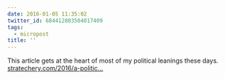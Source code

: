 ```yaml
---
date: 2016-01-05 11:35:02
twitter_id: 684412803504017409
tags:
  - micropost
title: ''
---
```


This article gets at the heart of most of my political leanings these days. [stratechery.com/2016/a-politic…](https://stratechery.com/2016/a-politics-for-technology/)

